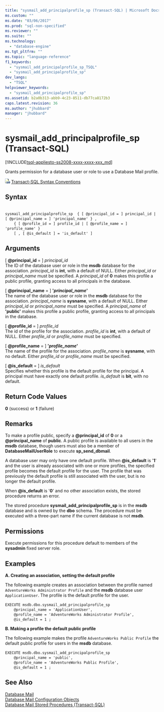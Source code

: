 ```yaml
---
title: "sysmail_add_principalprofile_sp (Transact-SQL) | Microsoft Docs"
ms.custom: ""
ms.date: "03/06/2017"
ms.prod: "sql-non-specified"
ms.reviewer: ""
ms.suite: ""
ms.technology: 
  - "database-engine"
ms.tgt_pltfrm: ""
ms.topic: "language-reference"
f1_keywords: 
  - "sysmail_add_principalprofile_sp_TSQL"
  - "sysmail_add_principalprofile_sp"
dev_langs: 
  - "TSQL"
helpviewer_keywords: 
  - "sysmail_add_principalprofile_sp"
ms.assetid: b2a0b313-abb9-4c23-8511-db77ca8172b3
caps.latest.revision: 36
ms.author: "jhubbard"
manager: "jhubbard"
---
```

# sysmail_add_principalprofile_sp (Transact-SQL)
[!INCLUDE[tsql-appliesto-ss2008-xxxx-xxxx-xxx_md](../../../a9retired/includes/tsql-appliesto-ss2008-xxxx-xxxx-xxx-md.md)]

  Grants permission for a database user or role to use a Database Mail profile.  
  
 ![Topic link icon](../../../a9notintoc/media/topic-link.gif "Topic link icon") [Transact-SQL Syntax Conventions](../../../t-sql/language-elements/transact-sql-syntax-conventions-transact-sql.md)  
  
## Syntax  
  
```  
  
sysmail_add_principalprofile_sp  { [ @principal_id = ] principal_id | [ @principal_name = ] 'principal_name' } ,  
    { [ @profile_id = ] profile_id | [ @profile_name = ] 'profile_name' }  
    [ , [ @is_default ] = 'is_default' ]  
```  
  
## Arguments  
 [ **@principal_id** = ] *principal_id*  
 The ID of the database user or role in the **msdb** database for the association. *principal_id* is **int**, with a default of NULL. Either *principal_id* or *principal_name* must be specified. A *principal_id* of **0** makes this profile a public profile, granting access to all principals in the database.  
  
 [ **@principal_name** = ] **'***principal_name***'**  
 The name of the database user or role in the **msdb** database for the association. *principal_name* is **sysname**, with a default of NULL. Either *principal_id* or *principal_name* must be specified. A *principal_name* of **'public'** makes this profile a public profile, granting access to all principals in the database.  
  
 [ **@profile_id** = ] *profile_id*  
 The id of the profile for the association. *profile_id* is **int**, with a default of NULL. Either *profile_id* or *profile_name* must be specified.  
  
 [ **@profile_name** = ] **'***profile_name***'**  
 The name of the profile for the association. *profile_name* is **sysname**, with no default. Either *profile_id* or *profile_name* must be specified.  
  
 [ **@is_default** = ] *is_default*  
 Specifies whether this profile is the default profile for the principal. A principal must have exactly one default profile. *is_default* is **bit**, with no default.  
  
## Return Code Values  
 **0** (success) or **1** (failure)  
  
## Remarks  
 To make a profile public, specify a **@principal_id** of **0** or a **@principal_name** of **public**. A public profile is available to all users in the **msdb** database, though users must also be a member of **DatabaseMailUserRole** to execute **sp_send_dbmail**.  
  
 A database user may only have one default profile. When **@is_default** is '**1**' and the user is already associated with one or more profiles, the specified profile becomes the default profile for the user. The profile that was previously the default profile is still associated with the user, but is no longer the default profile.  
  
 When **@is_default** is '**0**' and no other association exists, the stored procedure returns an error.  
  
 The stored procedure **sysmail_add_principalprofile_sp** is in the **msdb** database and is owned by the **dbo** schema. The procedure must be executed with a three-part name if the current database is not **msdb**.  
  
## Permissions  
 Execute permissions for this procedure default to members of the **sysadmin** fixed server role.  
  
## Examples  
 **A. Creating an association, setting the default profile**  
  
 The following example creates an association between the profile named `AdventureWorks Administrator Profile` and the **msdb** database user `ApplicationUser`. The profile is the default profile for the user.  
  
```  
EXECUTE msdb.dbo.sysmail_add_principalprofile_sp  
    @principal_name = 'ApplicationUser',  
    @profile_name = 'AdventureWorks Administrator Profile',  
    @is_default = 1 ;  
```  
  
 **B. Making a profile the default public profile**  
  
 The following example makes the profile `AdventureWorks Public Profile` the default public profile for users in the **msdb** database.  
  
```  
EXECUTE msdb.dbo.sysmail_add_principalprofile_sp  
    @principal_name = 'public',  
    @profile_name = 'AdventureWorks Public Profile',  
    @is_default = 1 ;  
```  
  
## See Also  
 [Database Mail](../../../relational-databases/database-mail/database-mail.md)   
 [Database Mail Configuration Objects](../../../relational-databases/database-mail/database-mail-configuration-objects.md)   
 [Database Mail Stored Procedures &#40;Transact-SQL&#41;](../../../relational-databases/reference/system-stored-procedures/database-mail-stored-procedures-transact-sql.md)  
  
  